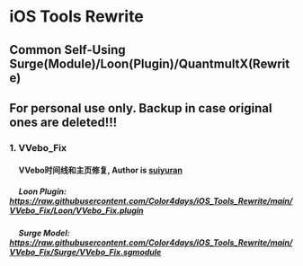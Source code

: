 # iOS Tools Rewrite

## Common Self-Using Surge(Module)/Loon(Plugin)/QuantmultX(Rewrite)

## For personal use only. Backup in case original ones are deleted!!!

### 1. **VVebo_Fix**  
  #### &nbsp;&nbsp;&nbsp;&nbsp;&nbsp;VVebo时间线和主页修复, Author is [suiyuran](https://github.com/suiyuran)  
  ##### &nbsp;&nbsp;&nbsp;&nbsp;&nbsp;Loon Plugin: https://raw.githubusercontent.com/Color4days/iOS_Tools_Rewrite/main/VVebo_Fix/Loon/VVebo_Fix.plugin  
  ##### &nbsp;&nbsp;&nbsp;&nbsp;&nbsp;Surge Model: https://raw.githubusercontent.com/Color4days/iOS_Tools_Rewrite/main/VVebo_Fix/Surge/VVebo_Fix.sgmodule
